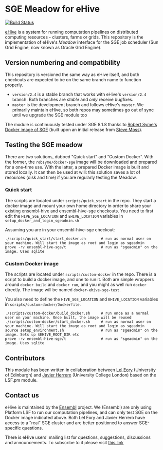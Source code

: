
SGE Meadow for eHive
====================

[![Build Status](https://travis-ci.org/Ensembl/ensembl-hive-sge.svg?branch=master)](https://travis-ci.org/Ensembl/ensembl-hive-sge)

[eHive](https://travis-ci.org/Ensembl/ensembl-hive) is a system for running computation pipelines on distributed computing resources - clusters, farms or grids.
This repository is the implementation of eHive's _Meadow_ interface for the SGE job scheduler (Sun Grid Engine, now
known as Oracle Grid Engine).


Version numbering and compatibility
-----------------------------------

This repository is versioned the same way as eHive itself, and both
checkouts are expected to be on the same branch name to function properly.
* `version/2.4` is a stable branch that works with eHive's `version/2.4`
  branch. Both branches are _stable_ and _only_ receive bugfixes.
* `master` is the development branch and follows eHive's `master`. We
  primarily maintain eHive, so both repos may sometimes go out of sync
  until we upgrade the SGE module too

The module is continuously tested under SGE 8.1.8 thanks to
[Robert Syme's Docker image of SGE](https://github.com/robsyme/docker-sge)
(built upon an initial release from [Steve Moss](https://github.com/gawbul)).


Testing the SGE meadow
----------------------

There are two solutions, dubbed "Quick start" and "Custom Docker". With the
former, the `robsyme/docker-sge` image will be downloaded and prepared for a
one-time use. With the latter, a prepared Docker image is built and stored
locally. It can then be used at will: this solution saves a lot of
resources (disk and time) if you are regularly testing the Meadow.

### Quick start

The scripts are located under `scripts/quick_start`
in the repo. They start a docker image and mount your own home
directory in order to share your existing ensembl-hive and ensembl-hive-sge
checkouts. You need to first edit the `HIVE_SGE_LOCATION` and `EHIVE_LOCATION`
variables in `setup_docker_and_login_sgeadmin.sh`

Assuming you are in your ensembl-hive-sge checkout:

```
./scripts/quick_start/start_docker.sh       # run as normal user on your machine. Will start the image as root and login as sgeadmin
prove -rv ensembl-hive-sge/t                # run as "sgeadmin" on the image. Uses sqlite
```

### Custom Docker image

The scripts are located under `scripts/custom-docker` in the repo. There is
a script to build a docker image, and one to run it. Both are simple wrappers
around `docker build` and `docker run`, and you might as well run `docker`
directly. The image will be named `docker-ehive-sge-test`.

You also need to define the `HIVE_SGE_LOCATION` and `EHIVE_LOCATION`
variables in `scripts/custom-docker/Dockerfile`.

```
./scripts/custom-docker/build_docker.sh     # run once as a normal user on your machine. Once built, the image will be reused
./scripts/custom-docker/start_docker.sh     # run as normal user on your machine. Will start the image as root and login as sgeadmin
source setup_environment.sh                 # run as "sgeadmin" on the image. Sets up $EHIVE_ROOT_DIR etc
prove -rv ensembl-hive-sge/t                # run as "sgeadmin" on the image. Uses sqlite
```

Contributors
------------

This module has been written in collaboration between [Lel
Eory](https://github.com/eorylel) (University of Edinburgh) and [Javier
Herrero](https://github.com/jherrero) (University College London) based on
the LSF.pm module.


Contact us
----------

eHive is maintained by the [Ensembl](http://www.ensembl.org/info/about/) project.
We (Ensembl) are only using Platform LSF to run our computation
pipelines, and can only test SGE on the Docker image indicated above.
Both Lel Eory and Javier Herrero have access to a "real" SGE cluster and
are better positioned to answer SGE-specific questions.

There is eHive users' mailing list for questions, suggestions, discussions and announcements.
To subscribe to it please visit [this link](http://listserver.ebi.ac.uk/mailman/listinfo/ehive-users)

